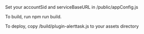 Set your accountSid and serviceBaseURL in /public/appConfig.js

To build, run npm run build.

To deploy, copy /build/plugin-alerttask.js to your assets directory
